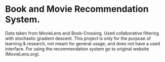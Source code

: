 <!-- R.S. -->
Book and Movie Recommendation System.
===

Data taken from MovieLens and Book-Crossing. Used collaborative filtering with stochastic gradient descent. This project is only for the purpose of learning & research, not meant for general usage, and does not have a used interface. For using the recommendation system go to original website (MovieLens.org).